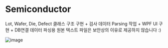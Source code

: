 # Semiconductor
Lot, Wafer, Die, Defect 클래스 구조 구현 + 검사 데이터 Parsing 작업 + WPF UI 구현 + DB연결
데이터 파싱용 원본 텍스트 파일은 보안상의 이유로 제공하지 않습니다 :)


![image](https://github.com/nanna29/Semiconductor/assets/87843494/3b181517-5150-42bf-b037-542b512180c8)

